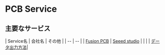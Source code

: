 # PCB Service

## 主要なサービス

| Service名 | 会社名 | その他 |
| -- | -- |
| [Fusion PCB](https://www.seeedstudio.com/service/index.php?r=pcb) | [Seeed studio](http://www.seeedstudio.com/depot/) |
| | | [データ出力方法](http://www.dfrobot.com/index.php?route=DFblog/blog&id=188&search=PCB+Service&description=true)|

